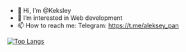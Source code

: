 - 👋 Hi, I’m @Keksley
- 👀 I’m interested in Web development
- 📫 How to reach me: Telegram: https://t.me/aleksey_pan

<!---
Keksley/Keksley is a ✨ special ✨ repository because its `README.md` (this file) appears on your GitHub profile.
You can click the Preview link to take a look at your changes.
--->
[![Top Langs](https://github-readme-stats.vercel.app/api/top-langs/?username=keksley&layout=compact)](https://github.com/anuraghazra/github-readme-stats)
